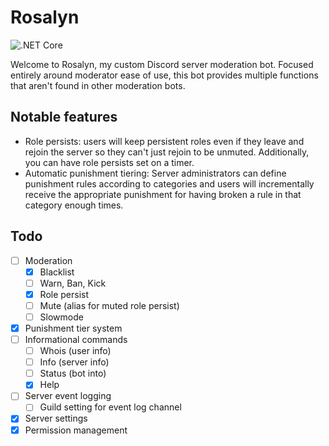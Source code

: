 # Rosalyn
![.NET Core](https://github.com/nrgill28/Rosalyn/workflows/.NET%20Core/badge.svg)

Welcome to Rosalyn, my custom Discord server moderation bot.
Focused entirely around moderator ease of use, this bot provides multiple functions that aren't found in other moderation bots.

## Notable features
 - Role persists: users will keep persistent roles even if they leave and rejoin the server so they can't just rejoin to be unmuted. Additionally, you can have role persists set on a timer.
 - Automatic punishment tiering: Server administrators can define punishment rules according to categories and users will incrementally receive the appropriate punishment for having broken a rule in that category enough times.

## Todo
 -[ ] Moderation
   -[x] Blacklist
   -[ ] Warn, Ban, Kick
   -[x] Role persist
   -[ ] Mute (alias for muted role persist)
   -[ ] Slowmode
 -[x] Punishment tier system
 -[ ] Informational commands
   -[ ] Whois (user info)
   -[ ] Info (server info)
   -[ ] Status (bot into)
   -[x] Help
 -[ ] Server event logging
   -[ ] Guild setting for event log channel
 -[x] Server settings
 -[x] Permission management
